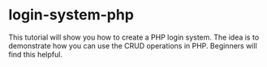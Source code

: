 # login-system-php
This tutorial will show you how to create a PHP login system. The idea is to demonstrate how you can use the CRUD operations in PHP. Beginners will find this helpful. 

